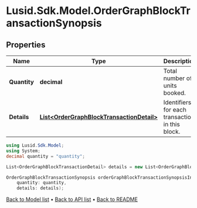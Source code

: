 # Lusid.Sdk.Model.OrderGraphBlockTransactionSynopsis

## Properties

Name | Type | Description | Notes
------------ | ------------- | ------------- | -------------
**Quantity** | **decimal** | Total number of units booked. | 
**Details** | [**List&lt;OrderGraphBlockTransactionDetail&gt;**](OrderGraphBlockTransactionDetail.md) | Identifiers for each transaction in this block. | 

```csharp
using Lusid.Sdk.Model;
using System;
decimal quantity = "quantity";

List<OrderGraphBlockTransactionDetail> details = new List<OrderGraphBlockTransactionDetail>();

OrderGraphBlockTransactionSynopsis orderGraphBlockTransactionSynopsisInstance = new OrderGraphBlockTransactionSynopsis(
    quantity: quantity,
    details: details);
```

[Back to Model list](../README.md#documentation-for-models) &#8226; [Back to API list](../README.md#documentation-for-api-endpoints) &#8226; [Back to README](../README.md)
